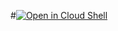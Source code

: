 #[![Open in Cloud Shell](https://gstatic.com/cloudssh/images/open-btn.svg)](https://ssh.cloud.google.com/cloudshell/editor?cloudshell_git_repo=https://github.com/Nowasky/gcp3.git&page=editor&open_in_editor=TUTORIAL.md)
